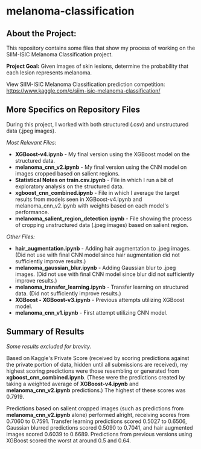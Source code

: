 # melanoma-classification

## About the Project:
This repository contains some files that show my process of working on the SIIM-ISIC Melanoma Classification project. 

**Project Goal:** Given images of skin lesions, determine the probability that each lesion represents melanoma. 

View SIIM-ISIC Melanoma Classification prediction competition: 
https://www.kaggle.com/c/siim-isic-melanoma-classification/ 

## More Specifics on Repository Files
During this project, I worked with both structured (.csv) and unstructured data (.jpeg images).

_Most Relevant Files:_
- **XGBoost-v4.ipynb** - My final version using the XGBoost model on the structured data.
- **melanoma_cnn_v2.ipynb** - My final version using the CNN model on images cropped based on salient regions.
- **Statistical Notes on train.csv.ipynb** - File in which I run a bit of exploratory analysis on the structured data.
- **xgboost_cnn_combined.ipynb** - File in which I average the target results from models seen in XGBoost-v4.ipynb and melanoma_cnn_v2.ipynb with weights based on each model's performance. 
- **melanoma_salient_region_detection.ipynb** - File showing the process of cropping unstructured data (.jpeg images) based on salient region. 

_Other Files:_
- **hair_augmentation.ipynb** - Adding hair augmentation to .jpeg images. (Did not use with final CNN model since hair augmentation did not sufficiently improve results.)
- **melanoma_gaussian_blur.ipynb** - Adding Gaussian blur to .jpeg images. (Did not use with final CNN model since blur did not sufficiently improve results.)
- **melanoma_transfer_learning.ipynb** - Transfer learning on structured data. (Did not sufficiently improve results.)
- **XGBoost - XGBoost-v3.ipynb** - Previous attempts utilizing XGBoost model.
- **melanoma_cnn_v1.ipynb** - First attempt utilizing CNN model.

## Summary of Results
_Some results excluded for brevity._

Based on Kaggle's Private Score (received by scoring predictions against the private portion of data, hidden until all submissions are received), my highest scoring predictions were those resembling or generated from **xgboost_cnn_combined.ipynb**. (These were the predictions created by taking a weighted average of **XGBoost-v4.ipynb** and **melanoma_cnn_v2.ipynb** predictions.) The highest of these scores was 0.7919. 

Predictions based on salient cropped images (such as predictions from **melanoma_cnn_v2.ipynb** alone) performed alright, receiving scores from 0.7060 to 0.7591. Transfer learning predictions scored 0.5027 to 0.6506, Gaussian blurred predictions scored 0.5090 to 0.7041, and hair augmented images scored 0.6039 to 0.6689. Predictions from previous versions using XGBoost scored the worst at around 0.5 and 0.64. 
